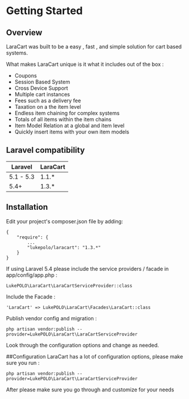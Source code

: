 # Getting Started
 
<a name="overview"></a>
## Overview
LaraCart was built to be a easy , fast , and simple solution for cart based systems.

What makes LaraCart unique is it what it includes out of the box :

- Coupons
- Session Based System
- Cross Device Support
- Multiple cart instances
- Fees such as a delivery fee
- Taxation on a the item level
- Endless item chaining for complex systems
- Totals of all items within the item chains
- Item Model Relation at a global and item level
- Quickly insert items with your own item models

## Laravel compatibility

| Laravel       | LaraCart    |
| ------------- |-------------|
| 5.1 - 5.3     | 1.1.*       |
| 5.4+          | 1.3.*       |

<a name="installation"></a>
## Installation
Edit your project's composer.json file by adding:

    {
        "require": {
            ...
            "lukepolo/laracart": "1.3.*"
        }
    }

If using Laravel 5.4 please include the service providers / facade in app/config/app.php :

    LukePOLO\LaraCart\LaraCartServiceProvider::class

Include the Facade :

    'LaraCart' => LukePOLO\LaraCart\Facades\LaraCart::class

Publish vendor config and migration :

    php artisan vendor:publish --provider=LukePOLO\LaraCart\LaraCartServiceProvider
    
Look through the configuration options and change as needed.

<a name="configuration"></a>
##Configuration
LaraCart has a lot of configuration options, please make sure you run :

    php artisan vendor:publish --provider=LukePOLO\LaraCart\LaraCartServiceProvider
    
After please make sure you go through and customize for your needs
